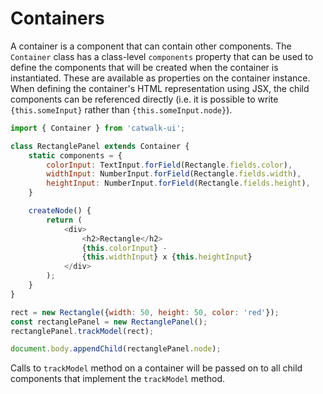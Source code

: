 # Containers

A container is a component that can contain other components.  The `Container` class has a class-level `components` property that can be used to define the components that will be created when the container is instantiated. These are available as properties on the container instance. When defining the container's HTML representation using JSX, the child components can be referenced directly (i.e. it is possible to write `{this.someInput}` rather than `{this.someInput.node}`).

```javascript
import { Container } from 'catwalk-ui';

class RectanglePanel extends Container {
    static components = {
        colorInput: TextInput.forField(Rectangle.fields.color),
        widthInput: NumberInput.forField(Rectangle.fields.width),
        heightInput: NumberInput.forField(Rectangle.fields.height),
    }

    createNode() {
        return (
            <div>
                <h2>Rectangle</h2>
                {this.colorInput} -
                {this.widthInput} x {this.heightInput}
            </div>
        );
    }
}

rect = new Rectangle({width: 50, height: 50, color: 'red'});
const rectanglePanel = new RectanglePanel();
rectanglePanel.trackModel(rect);

document.body.appendChild(rectanglePanel.node);
```

Calls to `trackModel` method on a container will be passed on to all child components that implement the `trackModel` method.
